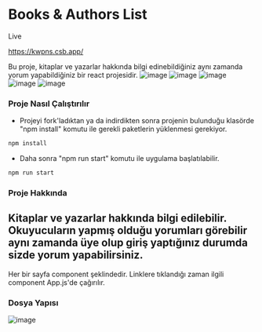 # Books & Authors List

Live

https://kwpns.csb.app/

Bu proje, kitaplar ve yazarlar hakkında bilgi edinebildiğiniz aynı zamanda yorum yapabildiğiniz bir react projesidir.
![image](https://user-images.githubusercontent.com/83647142/132123164-8f7fb646-78bc-456f-a8d3-c8fae4d4cf43.png)
![image](https://user-images.githubusercontent.com/83647142/132123176-da803958-b294-4215-8fe4-0d96534559c4.png)
![image](https://user-images.githubusercontent.com/83647142/132123195-bd80304a-a96f-4136-97f4-f28252258e62.png)
![image](https://user-images.githubusercontent.com/83647142/132123223-59b3198f-f6ce-4cab-af90-ced319a9eb28.png)
![image](https://user-images.githubusercontent.com/83647142/132123261-711bd877-7999-49d2-822e-00a6a0504dec.png)

### Proje Nasıl Çalıştırılır

- Projeyi fork'ladıktan ya da indirdikten sonra projenin bulunduğu klasörde "npm install" komutu ile gerekli paketlerin yüklenmesi gerekiyor.
```bash
npm install
```
- Daha sonra "npm run start" komutu ile uygulama başlatılabilir.
```bash
npm run start
```
### Proje Hakkında
Kitaplar ve yazarlar hakkında bilgi edilebilir. Okuyucuların yapmış olduğu yorumları görebilir aynı zamanda üye olup giriş yaptığınız durumda sizde yorum yapabilirsiniz.
-
Her bir sayfa component şeklindedir. Linklere tıklandığı zaman ilgili component App.js'de çağırılır. 

### Dosya Yapısı
![image](https://user-images.githubusercontent.com/83647142/130316332-c14c5a92-ec7a-4c84-af20-3a35f2288f0b.png)
